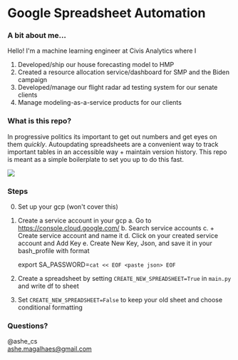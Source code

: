 # Google Spreadsheet Automation 

### A bit about me... 
Hello! I'm a machine learning engineer at Civis Analytics where I 
1. Developed/ship our house forecasting model to HMP <br/>
2. Created a resource allocation service/dashboard for SMP and the Biden campaign <br/>
3. Developed/manage our flight radar ad testing system for our senate clients <br/>
3. Manage modeling-as-a-service products for our clients <br/>

### What is this repo? 
In progressive politics its important to get out numbers and get eyes on them _quickly_. Autoupdating spreadsheets are a convenient way to track important tables in an accessible way + maintain version history. This repo is meant as a simple boilerplate to set you up to do this fast. <br/>

![](https://media.giphy.com/media/l4RKhOL0xiBdbgglFi/giphy.gif)

### Steps ### 
0. Set up your gcp (won't cover this)
1. Create a service account in your gcp 
    a. Go to https://console.cloud.google.com/
    b. Search service accounts 
    c. + Create service account and name it 
    d. Click on your created service account and Add Key 
    e. Create New Key, Json, and save it in your bash_profile 
    with format 

    export SA_PASSWORD=`cat << EOF <paste json> EOF`
2. Create a spreadsheet by setting `CREATE_NEW_SPREADSHEET=True` in `main.py` and write df to sheet
4. Set `CREATE_NEW_SPREADSHEET=False` to keep your old sheet and choose conditional formatting 

### Questions? 
@ashe_cs <br/>
ashe.magalhaes@gmail.com 
